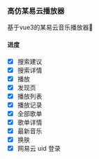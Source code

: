 ### 高仿某易云播放器

基于vue3的某易云音乐播放器🎵

#### 进度

- [x] 搜索建议
- [x]  搜索详情
- [x]  播放
- [x]  发现页
- [x]  播放列表
- [x]  播放记录
- [x]  全部歌单
- [x]  歌单详情
- [x]  最新音乐
- [x]  换肤
- [x]  网易云 uid 登录
